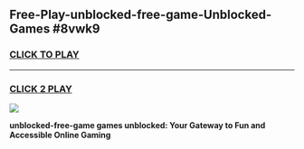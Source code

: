
## Free-Play-unblocked-free-game-Unblocked-Games #8vwk9
<h3>
<a href="https://news.freeplayer.one?title=unblocked-free-game&ref=8M">CLICK TO PLAY</a></h3>
<hr>

<h3>
<a href="https://news.freeplayer.one?title=unblocked-free-game&ref=8M">CLICK 2 PLAY</a>
  
</h3>

<a href="https://news.freeplayer.one?title=unblocked-free-game&ref=8M"><img src="https://clearcache.store/games.png"></a>


**unblocked-free-game games unblocked: Your Gateway to Fun and Accessible Online Gaming**
